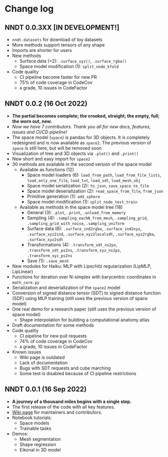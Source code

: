 # Change log


## NNDT 0.0.3XX [IN DEVELOPMENT!]
* `nndt.datasets` for download of toy datasets
* More methods support tensors of any shape
* Imports are shorter for users
* New methods
  * Surface data (+2):  `.surface_xyz()`, `.surface_rgba()`
  * Space model modification (1): `split_node_kfold`
* Code quality
  * CI pipeline become faster for new PR
  * 75% of code coverage in CodeCov
  * `A` grade, 10 issues in CodeFactor

## NNDT 0.0.2 (16 Oct 2022)
* **The partial becomes complete; the crooked, straight; the empty, full; the worn out, new.**
* *Now we have 7 contributors. Thank you all for new docs, features, issues and CI/CD pipeline!*
* The space model (`space`) is pandas for 3D objects. It is completely redesigned and is now available as `space2`. The previous version of `space` is still here, but will be removed soon
* Visualization of tree and 3D objects via `.plot()` and `.print()`
* New short and easy import for `space2`
* 30 methods are available in the second version of the space model
  * Available as functions (12)
    * Space model loaders (6): `load_from_path`, `load_from_file_lists`, `load_only_one_file`, `load_txt`, `load_sdt`, `load_mesh_obj`
    * Space model serialization (2): `to_json`, `save_space_to_file`
    * Space model deserialization (2): `read_space_from_file`, `from_json`
    * Primitive generation (1): `add_sphere`
    * Space model modification (1): `split_node_test_train`
  * Available as methods in the space model tree (18)
    * General (3): `.plot`, `.print`, `.unload_from_memory`
    * Sampling (4): `.sampling_eachN_from_mesh`, `.sampling_grid`, `.sampling_grid_with_noise`, `.sampling_uniform`
    * Surface data (6): `.surface_ind2rgba`, `.surface_ind2xyz`, `.surface_xyz2ind`, `.surface_xyz2localsdt`, `.surface_xyz2rgba`, `.surface_xyz2sdt`
    * Transformations (4): `.transform_sdt_ns2ps`, `.transform_sdt_ps2ns`, `.transform_xyz_ns2ps`, `.transform_xyz_ps2ns`
    * Save (1): `.save_mesh`
* New modules for Haiku: MLP with Lipschitz regularization (LipMLP, LipLinear)
* Functions for iteration over N-simplex with barycentric coordinates in `math_core.py`
* Serialization and deserialization of the `space2` model
* Conversion of signed distance tensor (SDT) to signed distance function (SDF) using MLP training (still uses the previous version of space model)
* One real demo for a research paper (still uses the previous version of space model)
  * Shape interpolation for building a computational anatomy atlas
* Draft documentation for some methods
* Code quality
  * CI pipeline for new pull requests
  * 74% of code coverage in CodeCov
  * `A` grade, 10 issues in CodeFactor
* Known issues
  * Wiki page is outdated
  * Lack of documentation
  * Bugs with SDT requests and cube marching
  * Some test is disabled because of CI pipeline restrictions

## NNDT 0.0.1 (16 Sep 2022)
* **A journey of a thousand miles begins with a single step.**
* The first release of the code with all key features.
* [Wiki page](https://github.com/KonstantinUshenin/nndt/wiki) for maintainers and contributors.
* Notebook tutorials:
    * Space models
    * Trainable tasks
* Demos:
    * Mesh segmentation
    * Shape regression
    * Eikonal in 3D model
